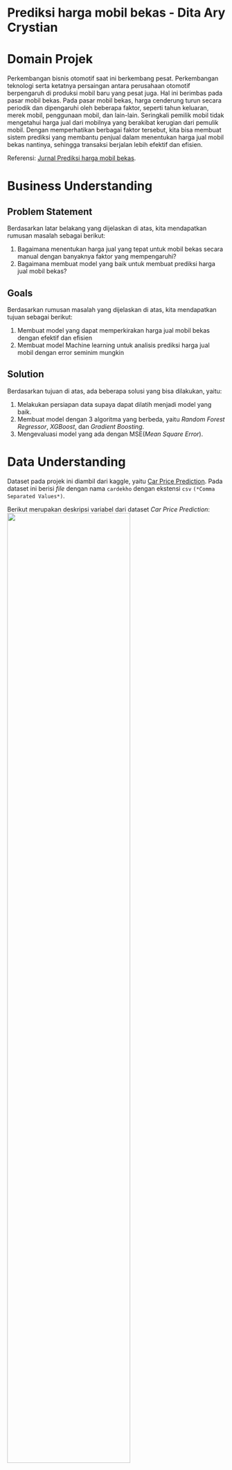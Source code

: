 # Prediksi harga mobil bekas - Dita Ary Crystian

# Domain Projek

Perkembangan bisnis otomotif saat ini berkembang pesat. Perkembangan teknologi serta ketatnya persaingan antara perusahaan otomotif berpengaruh di produksi mobil baru yang pesat juga. Hal ini berimbas pada pasar mobil bekas. Pada pasar mobil bekas, harga cenderung turun secara periodik dan dipengaruhi oleh beberapa faktor, seperti tahun keluaran, merek mobil, penggunaan mobil, dan lain-lain. Seringkali pemilik mobil tidak mengetahui harga jual dari mobilnya yang berakibat kerugian dari pemulik mobil.  Dengan memperhatikan berbagai faktor tersebut, kita bisa membuat sistem prediksi yang membantu penjual dalam menentukan harga jual mobil bekas nantinya, sehingga transaksi berjalan lebih efektif dan efisien.  

Referensi: [Jurnal Prediksi harga mobil bekas](https://publikasiilmiah.unwahas.ac.id/JINRPL/article/view/10266/pdf).

# Business Understanding

## Problem Statement

Berdasarkan latar belakang yang dijelaskan di atas, kita mendapatkan rumusan masalah sebagai berikut:
1. Bagaimana menentukan harga jual yang tepat untuk mobil bekas secara manual dengan banyaknya faktor yang mempengaruhi?
2. Bagaimana membuat model yang baik untuk membuat prediksi harga jual mobil bekas?

## Goals
Berdasarkan rumusan masalah yang dijelaskan di atas, kita mendapatkan tujuan sebagai berikut:
1. Membuat model yang dapat memperkirakan harga jual mobil bekas dengan efektif dan efisien
2. Membuat model Machine learning untuk analisis prediksi harga jual mobil dengan error seminim mungkin

## Solution 
Berdasarkan tujuan di atas, ada beberapa solusi yang bisa dilakukan, yaitu:
1. Melakukan persiapan data supaya dapat dilatih menjadi model yang baik. 
2. Membuat model dengan 3 algoritma yang berbeda, yaitu *Random Forest Regressor*, *XGBoost*, dan *Gradient Boosting*.
3. Mengevaluasi model yang ada dengan MSE(*Mean Square Error*).

# Data Understanding
Dataset pada projek ini diambil dari kaggle, yaitu [Car Price Prediction](https://www.kaggle.com/datasets/sukhmandeepsinghbrar/car-price-prediction-dataset). Pada dataset ini berisi *file* dengan nama `cardekho` dengan ekstensi `csv` `(*Comma Separated Values*)`.

Berikut merupakan deskripsi variabel dari dataset *Car Price Prediction*:
<img src="https://github.com/arycry/GambarMLTerapan/blob/main/1.png" width="75%">
## Variabel
Berikut merupakan variabel-variabel yang ada di dataset Car Price Prediction:
- name            : Nama mobil (merek dan model).
- year            : Tahun pembuatan mobil.
- selling_price   : Harga jual mobil .
- km_driven       : Kilometer yang telah ditempuh mobil.
- fuel            : Jenis bahan bakar yang digunakan (misalnya, Petrol, Diesel, CNG).
- seller_type     : Jenis penjual (Individual atau Dealer).
- transmission    : Jenis transmisi mobil (Manual atau Automatic).
- owner           : Jumlah pemilik mobil sebelumnya.
- mileage         : Jarak tempuh mobil per liter.
- max power       : Tenaga maksimum yang dapat dihasilkan oleh mobil.
- seats           : Banyaknya kursi yang tersedia di mobil.

## Missing Value
Jika dilihat dari gambar deskripsi variabel, terlihat ada beberapa kolom yang memiliki data kurang dari kolom `name` sampai `owner`. Sehingga akan dilakukan penghapusan missing value sehingga dataset terbebas dari missing value.

```sh
car_df = car_df.dropna()
```

## Duplicate Data
<img src="https://github.com/arycry/GambarMLTerapan/blob/main/2.png" width="50%">
Terlihat di gambar bahwa dataset memiliki 1189 data duplikat, sehingga kita perlu menghapus data duplikat tersebut.

```sh
car_df = car_df.drop_duplicates()
```

## Change data type and column name
Terlihat di deskripsi dataset bahwa pada kolom `max power` perlu kita ubah tipe data nya dari `object` menjadi `float` karena nilai `max power` yang memiliki nilai desimal pada dataset. 

```sh
car_df['max_power'] = car_df['max_power'].astype('float')

```
Setelah itu, kita mengubah nama kolom `mileage(km/ltr/kg)` menjadi `mileage` supaya lebih mudah dalam proses data preparation. 

```sh
car_df.rename(columns={'mileage(km/ltr/kg)':'mileage'}, inplace = True)
```

## Outliers
Outlier dapat didefenisikan sebagai amatan yang menyimpang sedemikian jauh dari pengamatan lainnya. Adanya data outlier ini dapat mempunyai efek bagi pengambilan suatu kesimpulan atau keputusan pada penelitian. Oleh karena itu,  kita perlu menghapus outlier supaya tidak merusak hasil analisis data. Pada tahap ini, kita akan melakukan visualisasi  outlier menggunakan `Boxplot` dengan metode IQR(*Interquartile range*). 

<img src="https://github.com/arycry/GambarMLTerapan/blob/main/3.jpg" width="75%">

Pada metode IQR, kita perlu mencari nilai IQR dengan
$IQR = Q3 - Q1$.
Setelah itu, kita mencari batas bawah dan batas atas dengan 

$Batas Bawah = Q1 - 1.5*IQR$ 

dan

$Batas Atas = Q3 + 1.5*IQR$.

Setelah itu, kita akan menghapus data di luar rentang Batas Atas dan Batas bawah. 

## Univariate Analysis
Univariate Analysis melibatkan pemeriksaan satu variabel pada satu waktu untuk meringkas dan menemukan pola. Pada proses ini, data dibagi menjadi 2 bagian, yaitu `number features` dan `categorical features`. Lalu akan ditunjukkan visualisasi menggunakan `barplot` dari kedua *features* tersebut. 

### Categorical Features

<img src="https://github.com/arycry/GambarMLTerapan/blob/main/4.jpg" width="90%">

Dari Gambar diatas, kita bisa mengetahui bahwa:
- Mobil terbanyak yang tersedia yaitu Maruti Swift Dzire VDI dengan 118 data.
- Mobil dengan bahan bakar Petrol dan Diesel mendominasi data dengan masing-masing berjumlah 2848 dan 2458 data.
- Mobil dengan tipe penjual mandiri memiliki data paling banyak, yaitu 4877 data.
- Mobil dengan transmisi manual memiliki data paling banyak, yaitu 5099 data.
- Mobil dengan penjual tangan pertama memiliki data paling banya, yaitu 3404 data.
- Mobil yang memiliki 5 kursi memiliki data paling banyak, yaitu 4906 data.

### Numenical Features

<img src="https://github.com/arycry/GambarMLTerapan/blob/main/5.png" width="90%"> 
Dari gambar diatas, kita bisa mengetahui bahwa:

- Mobil paling banyak dijual yaitu mobil tahun penjualan 2017.
- Kebanyakan mobil bekas yang dijual telah digunakan sepanjang 2500 sampai 12500 km.
- Kebanyakan mobil bekas yang dijual menempuh jarah 15-25 km per liter bahan bakarnya.
- Kebanyakan mobil bekas yang dijual memiliki mesin sebesar 1200 cc.

## Multivariate Analysis
Multivariate Analysis mengeksplorasi hubungan antara dua variabel atau lebih secara bersamaan. Pada proses ini, data dibagi menjadi 2 bagian, yaitu `number features` dan `categorical features`. Lalu akan ditunjukkan visualisasi menggunakan `catplot` pada *categorical features* dan `pairplot` dari *numerical features*.

### Categorical Features

<img src="https://github.com/arycry/GambarMLTerapan/blob/main/6.jpg" width="90%">

### Numercial Features

<img src="https://github.com/arycry/GambarMLTerapan/blob/main/7.png" width="90%">

## Correlation Matrix

Matriks korelasi adalah sebuah matriks yang menunjukkan koefisien korelasi antar variabel. Jika nilai dari matriks mendekati -1, maka korelasi negatif antar variabel semakin kuat. Jika nilai dari matriks mendekati , maka korelasi antar variabel semakin minim. Jika nilai dari matriks mendekati 1, maka korelasi positif antar variabel semakin kuat.

<img src="https://github.com/arycry/GambarMLTerapan/blob/main/8.png" width="75%">

# Data Preparation
Data Preparation merupakan tahap transformasi data kita. Data preparation penting dilakukan supaya data kita bisa melakukan modeling data dengan baik. Berikut merupakan tahap Data Preparation:
1. Encoding fitur kategori

Pada tahap ini, kita menggunakan 2 metode untuk encoding, yaitu Target Encoder pada kolom `name` dan Label Encoder pada kolom kategori lainnya. Target encoder dipilih pada kolom `name` karena Encoder ini mengurangi dimensionalitas dan mempertahankan hubungan antara fitur kategoris dan variabel target. Terget Encoder membutuhkan kolom y(`selling price`) untuk menghitung rata-rata target per kategori. Proses yang dilakukan yaitu mengubah isi kolom `selling price` terlebih dahulu ke bentuk logaritma nya karena  target dari kolom y memiliki nilai yang cukup besar, sehingga berimbas ke Target Encoding yang tidak efektif. Setelah itu dilakukan proses Target Encoding. Setelah itu, kolom `selling price log` akan dihapus.
Setelah itu dilakukan proses Label Encoding. Label Encoding dipilih karena lebih efisien dalam memori dan komputasi. Label Encoding dilakukan di kolom kategori selain `name`.  
```sh
car_df['selling_price_log'] = np.log1p(car_df['selling_price'])
car_df['name']= target_encoder.fit_transform(car_df[['name']], car_df['selling_price_log'])
```
```sh
car_df['fuel']= label_encoder.fit_transform(car_df['fuel'])
```
2. Train Test Split

Train test split adalah proses membagi data menjadi data latih dan data uji. Pada proses ini, kita membagi data dengan rasio 80:20. Kemudian didapat hasil pembagian data latih dan data uji.
```sh
x_train, x_test, y_train, y_test = train_test_split(x, y, test_size = 0.2, random_state = 123)
```
Hasil dari train test split adalahe seperti dibawah

<img src="https://github.com/arycry/GambarMLTerapan/blob/main/9.png" width="40%">

3. Standarisasi pada kolom numerik

Standarisasi fitur numerik memiliki tujuan untuk memastikan bahwa semua fitur berkontribusi secara proporsional terhadap model. Standarisasi dilakukan dengan mengurangkan mean (nilai rata-rata) kemudian membaginya dengan standar deviasi untuk menggeser distribusi. StandardScaler menghasilkan distribusi dengan standar deviasi sama dengan 1 dan mean sama dengan 0. 
Hasil dari Standarisasi sebagai berikut

<img src="https://github.com/arycry/GambarMLTerapan/blob/main/10.png" width="40%">

# Modeling
Modeling adalah tahapan di mana kita menggunakan algoritma machine learning untuk menjawab problem statement dari tahap business understanding. Ada 3 algoritma machine learning yang akan digunakan dalam projek ini, yaitu:
1. Random Forest Regressor

Random Forest merupakan teknik pembelajaran ensemble yang fleksibel dan canggih yang khususnya berguna untuk masalah regresi. Selama fase pelatihan, ia membangun sejumlah besar pohon keputusan dan menghasilkan prediksi rata-rata dari setiap pohon individu. Random Forest merupakan pilihan yang menarik untuk banyak aplikasi dunia nyata karena ia tahan terhadap gangguan dan outlier, mengelola kumpulan data berdimensi tinggi secara efektif, dan menghasilkan estimasi relevansi fitur. Random Forest beroperasi dengan membangun beberapa pohon keputusan selama pelatihan dan menghasilkan prediksi rata-rata (regresi) dari pohon individu. Prinsip yang mendasarinya melibatkan pembuatan serangkaian pohon yang beragam dan menggabungkan prediksi mereka untuk meningkatkan akurasi dan ketahanan secara keseluruhan. Adapun kelebihan dari Random Forest sebagai berikut:
- Akurasi Tinggi
- Ketahanan terhadap Noise
- Menaksir Pentingnya Fitur
- Menangani Data yang Hilang dan Outlier
- Menangani Data Numerik dan Kategoris

Sedangkan kekurangan dari Random Forest sebagai berikut:
- Kompleksitas Komputasi
- Penggunaan Memori yang lebih banyak
- Waktu Prediksi yang lebih lama
- Dapat mengalami Overfitting

berikut kode untuk model Random Forest Regressor

```sh
rf = RandomForestRegressor(n_estimators=100, random_state=123)
```

2. XGBoost

XGBoost, atau *Extreme Gradient Boosting* adalah algoritma pembelajaran mesin yang populer dan canggih yang termasuk dalam kategori teknik peningkatan gradien. Algoritma ini banyak digunakan untuk tugas klasifikasi dan regresi. XGBoost menyempurnakan pendekatan peningkatan gradien tradisional dengan menggabungkan berbagai teknik pengoptimalan dan regularisasi, sehingga menghasilkan peningkatan akurasi dan efisiensi. XGBoost menggabungkan prediksi beberapa algoritma tradisional, biasanya pohon keputusan, untuk membuat model prediktif yang kuat. Intuisi di balik XGBoost melibatkan pengoptimalan melalui penurunan gradien dan peningkatan. Berikut Kelebihan XGBoost:
- Akurasi Tinggi
- Penanganan data Nonlinier
- Penanganan Data yang Hilang
- Pemrosesan Paralel
- XGBoost dioptimalkan untuk performa dan penggunaan memori
 
Berikut kekurangan XGBoost:
- Kompleksitas
- Risiko Overfitting

berikut kode untuk model XGBoost:

```sh
xgb_r = xgb.XGBRegressor(objective ='reg:squarederror', random_state=123)
```

3. Gradient Boosting

Gradien Boosting adalah teknik pembelajaran mesin yang digunakan untuk tugas regresi dan klasifikasi. Teknik ini membangun model secara berurutan, setiap model mencoba memperbaiki kesalahan model sebelumnya. Tidak seperti algoritme lain yang berfokus pada satu model tunggal, Peningkatan Gradien menggabungkan beberapa model tradisional (biasanya pohon keputusan) untuk membentuk model prediktif yang kuat. Gradient Boosting bekerja dengan inisialisasi model dengan prediksi sederhana terlebih dahulu, lalu hitung residual untuk setiap titik data dengan menemukan perbedaan antara nilai aktual dan prediksi. Setelah itu, pasangkan model tradisional (biasanya pohon keputusan) ke residual ini. Lalu perbarui prediksi dengan menambahkan prediksi model baru, yang diskalakan berdasarkan laju pembelajaran, ke prediksi yang ada. Ulangi langkah 2–4 untuk sejumlah iterasi yang ditetapkan atau hingga residual diminimalkan secara memadai. Berikut kelebihan Gradient Boosting:
- Akurasi Tinggi
- Fleksibel
- Dapat menangani data non linear

Berikut kekurangan Gradient Boosting
- Gradient Boosting memakan banyak waktu pelatihan
- Dapat Overfitting
- Memerlukan penyetelan(Tuning)

berikut kode untuk model Gradient Boosting:

```sh
gbr = GradientBoostingRegressor(n_estimators=200, learning_rate=0.1, random_state=123)
```

Setelah dilakukan modeling, maka dilakukan evaluasi model mana yang memiliki kinerja paling baik. 

# Evaluasi 

Pada tahap ini, kita akan menguji seberapa efektifnya suatu model dan membandingkan 3 model mana yang memiliki kinerja paling baik. Sebelum melakukan evaluasi, fitur numerik pada data uji harus distandarisasi terlebih dahulu. supaya didapat mean = 0 dan standar deviasi = 1.  Pada tahap evaluasi ini, kita akan menggunakan MSE(*Mean Square Error*). MAE mencari selisih kuadrat antara nilai aktual dan nilai prediksi. Semakin kecil nilai MAE, maka semakin bagus juga modelnya. Berikut formula dari MSE

<img src="https://github.com/arycry/GambarMLTerapan/blob/main/rumus.jpeg" width="40%">

dengan $N$ adalah jumlah dataset, $y_i$ adalah nilai sebenarnya, $y_{\text{pred}}$ adalah nilai prediksi. Setelah dicoba proses evaluasi, berikut adalah hasil dari evaluasi antara 3 model:

<img src="https://github.com/arycry/GambarMLTerapan/blob/main/11.png" width="40%">
<img src="https://github.com/arycry/GambarMLTerapan/blob/main/12.png" width="60%">

Bisa terlihat bahwa

- Random Forest Regressor memiliki error di data latih paling kecil, dengan nilai 767694.8, dengan error pada data uji sebesar 5178709.2
- XGBoost memiliki error di data uji paling kecil 4972300.3, dengan error di data latih sebesar 1122749.5
- Gradient Boosting memiliki error paling besar dari kedua algoritma lain, baik di data latih maupun data uji, dengan masing-masing nilai 4029683.6 dan 5366731.6, sehingga model ini kurang efektif dengan dataset ini.

Selanjutnya, kita akan melihat beberapa prediksi model dari data actualnya. 
<img src="https://github.com/arycry/GambarMLTerapan/blob/main/13.png" width="60%">

Bisa dilihat bahwa prediksi dari XGBoost lebih akurat daripada Random Forest Regressor karena hasil prediksi XGBoost lebih mendekati nilai data aktual. 
Sehingga bisa disimpulkan bahwa model yang cocok dengan projek prediksi penjualan harga mobil bekas ini adalah model XGBoost karena memiliki error yang lebih rendah dan nilai prediksi yang mendekati nilai sebenarnya.

---

# Referensi
- Pardomuan Robinson Sihombing, Suryadiningrat, Deden Achmad Sunarjo, Yoshep Paulus, Apri Caraka Yuda, "Identifikasi Data Outlier (Pencilan) dan Kenormalan Data Pada Data Univariat serta Alternatif Penyelesaiannya", BPS-Statistics Indonesia, 2022, Retrieved from: https://jurnaljesi.com/index.php/jurnaljesi/article/view/112
- NORTH DAKOTA STATE UNIVERSITY, "MULTIVARIATE ANALYSES", Retrieved from: https://www.ndsu.edu/faculty/horsley/Introduction_and_describing_variables.pdf
- w3schools, "Data Science - Statistics Correlation Matrix", Retrieved from: https://www.w3schools.com/datascience/ds_stat_correlation_matrix.asp
- geeksforgeeks, "What are the Advantages and Disadvantages of Random Forest?", 2024, Retrieved from: https://www.geeksforgeeks.org/what-are-the-advantages-and-disadvantages-of-random-forest/
- Ambika, "XGBoost Algorithm in Machine Learning", 2023, Retrieved from: https://medium.com/@ambika199820/xgboost-algorithm-in-machine-learning-2391edb101ce
- Piyush Kashyap, "A Comprehensive Guide to Gradient Boosting and Regression in Machine Learning: Step-by-Step Intuition and Example", 2024, Retrieved From: https://medium.com/@piyushkashyap045/a-comprehensive-guide-to-gradient-boosting-and-regression-in-machine-learning-step-by-step-faa17fbd0e2c#:~:text=Pros%20and%20Cons%20of%20Gradient%20Boosting,-Pros%3A&text=High%20accuracy%3A%20Often%20outperforms%20other,Boosting%20can%20model%20complex%20relationships.
- Raghav Agrawal, "https://www.analyticsvidhya.com/blog/2021/05/know-the-best-evaluation-metrics-for-your-regression-model/#h-mean-squared-error-mse", 2024, Retrieved from: https://www.analyticsvidhya.com/blog/2021/05/know-the-best-evaluation-metrics-for-your-regression-model/#h-mean-squared-error-mse



